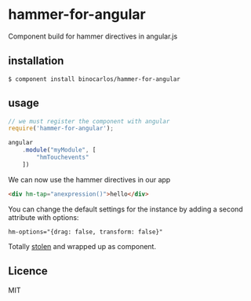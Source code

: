 hammer-for-angular
==================

Component build for hammer directives in angular.js

## installation

	$ component install binocarlos/hammer-for-angular

## usage

```js
// we must register the component with angular
require('hammer-for-angular');

angular
	.module("myModule", [
		"hmTouchevents"
	])
```

We can now use the hammer directives in our app

```html
<div hm-tap="anexpression()">hello</div>
```

You can change the default settings for the instance by adding a second attribute with options:

    hm-options="{drag: false, transform: false}"


Totally [stolen](https://github.com/randallb/angular-hammer) and wrapped up as component.

## Licence

MIT